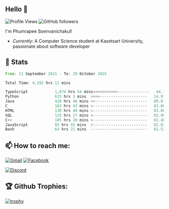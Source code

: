 
<h2>Hello 👋</h2> 

![Profile Views](https://komarev.com/ghpvc/?username=Homiez09&label=Profile%20views&color=0e75b6&style=flat)
![GitHub followers](https://img.shields.io/github/followers/HomieZ09.svg?style=social&label=Follow)


I'm Phumrapee Soenvanichakul!

- <i>Currently:</i> A Computer Science student at Kasetsart University, passionate about software developer

<h2>👀 Stats</h2>

<!--START_SECTION:waka-->

```rust
From: 11 September 2021 - To: 29 October 2025

Total Time: 4,192 hrs 11 mins

TypeScript            1,874 hrs 54 mins>>>>>>>>>>>--------------   44.16 %
Python                633 hrs 3 mins  >>>>---------------------   14.91 %
Java                  420 hrs 46 mins >>-----------------------   09.91 %
C                     163 hrs 43 mins >------------------------   03.86 %
HTML                  130 hrs 40 mins >------------------------   03.08 %
SQL                   125 hrs 27 mins >------------------------   02.96 %
C++                   105 hrs 20 mins >------------------------   02.48 %
JavaScript            85 hrs 43 mins  >------------------------   02.02 %
Bash                  64 hrs 21 mins  -------------------------   01.52 %
```

<!--END_SECTION:waka-->

<h2>📫 How to reach me:</h2>

<a href="mailto:phumrapeesoen1@gmail.com">![Gmail](https://img.shields.io/badge/Gmail-D14836?style=for-the-badge&logo=gmail&logoColor=white)</a> 
<a href="https://web.facebook.com/phumrapee.soenvanichakul.3/">![Facebook](https://img.shields.io/badge/Facebook-4267B2?style=for-the-badge&logo=facebook&logoColor=white)</a>

<a href="https://discord.gg/EWnAEUtFVm">![Discord](https://discord.c99.nl/widget/theme-1/297740667784921089.png)</a> 

<h2>🏆 Github Trophies:</h2>

[![trophy](https://github-profile-trophy.vercel.app/?username=Homiez09&theme=discord&row=1)](https://github.com/ryo-ma/github-profile-trophy)

